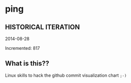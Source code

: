 # ping

## HISTORICAL ITERATION
2014-08-28

Incremented: 817

## What is this?? 
Linux skills to hack the github commit visualization chart `;-)`
